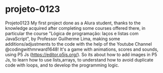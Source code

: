 # projeto-0123
Projeto0123
My first project done as a Alura student, 
thanks to the knowledge acquired after completing some courses offered there, 
in particular the course "Lógica de programação: laços e listas com JavaScript",
by Professor Guilherme Lima, making some additions/adjustments to the code 
with the help of the Youtube Channel @codingwithmrward1648!
It's a game with animations, scores and sounds, using P5 Js (https://editor.p5js.org/).
So its about how to add images in P5 Js, to learn how to use lists,arrays,
to understand how to avoid duplicate code with loops, 
and to develop the programming logic.
